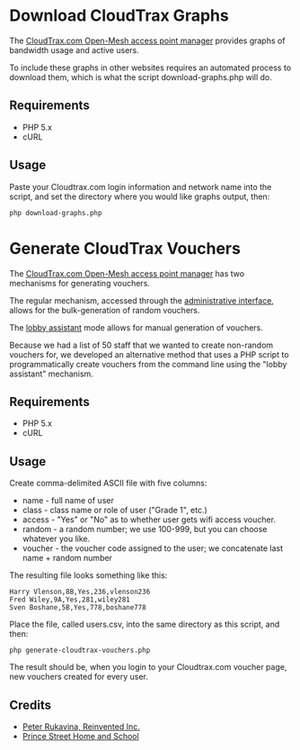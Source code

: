 Download CloudTrax Graphs
=========================

The [CloudTrax.com Open-Mesh access point manager](http://cloudtrax.com) provides graphs of bandwidth usage and active users.

To include these graphs in other websites requires an automated process to download them, which is what the script download-graphs.php will do.

Requirements
------------

* PHP 5.x
* cURL

Usage
-----

Paste your Cloudtrax.com login information and network name into the script, and set the directory where you would like graphs output, then:

    php download-graphs.php

Generate CloudTrax Vouchers
===========================

The [CloudTrax.com Open-Mesh access point manager](http://cloudtrax.com) has two mechanisms for generating vouchers.

The regular mechanism, accessed through the [administrative interface](http://cloudtrax.com), allows for the bulk-generation of random vouchers.

The [lobby assistant](http://lobby.cloudtrax.com) mode allows for manual generation of vouchers.

Because we had a list of 50 staff that we wanted to create non-random vouchers for, we developed an alternative method that uses a PHP script to programmatically create vouchers from the command line using the "lobby assistant" mechanism.

Requirements
------------

* PHP 5.x
* cURL

Usage
-----

Create comma-delimited ASCII file with five columns:

* name - full name of user
* class - class name or role of user ("Grade 1", etc.)
* access - "Yes" or "No" as to whether user gets wifi access voucher.
* random - a random number; we use 100-999, but you can choose whatever you like.
* voucher - the voucher code assigned to the user; we concatenate last name + random number

The resulting file looks something like this:

    Harry Vlenson,8B,Yes,236,vlenson236
    Fred Wiley,9A,Yes,281,wiley281
    Sven Boshane,5B,Yes,778,boshane778

Place the file, called users.csv, into the same directory as this script, and then:

    php generate-cloudtrax-vouchers.php

The result should be, when you login to your Cloudtrax.com voucher page, new vouchers
created for every user.

Credits
-------

* [Peter Rukavina, Reinvented Inc.](http://ruk.ca/)
* [Prince Street Home and School](http://princestreetschool.ca/teachernet)
